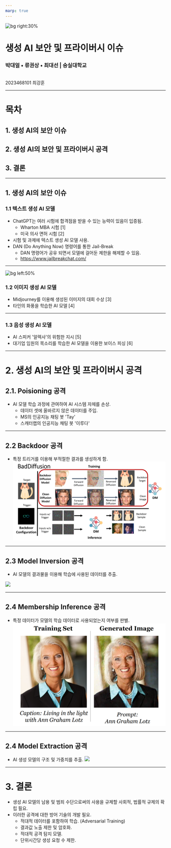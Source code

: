 ```yaml
---
marp: true
---
```

![bg right:30%](https://i0.wp.com/bdtechtalks.com/wp-content/uploads/2016/08/8384110298_b0bc7d6435_o.jpg?resize=696%2C522&ssl=1)
# **생성 AI 보안 및 프라이버시 이슈**
### 박대얼 • 류권상 • 최대선 | 숭실대학교
<br />
 2023468101 최강훈

---
# 목차
## 1. 생성 AI의 보안 이슈
## 2. 생성 AI의 보안 및 프라이버시 공격
## 3. 결론

---
## 1. 생성 AI의 보안 이슈
### 1.1 텍스트 생성 AI 모델
- ChatGPT는 여러 시험에 합격점을 받을 수 있는 능력이 있음이 입증됨.
  - Wharton MBA 시험 [1]
  - 미국 의사 면허 시험 [2]
- 시험 및 과제에 텍스트 생성 AI 모델 사용.
- DAN (Do Anything Now) 명령어를 통한 Jail-Break
  - DAN 명령어가 공유 되면서 모델에 걸어둔 제한을 해제할 수 있음.
  - https://www.jailbreakchat.com/


<!-- _footer : '[1] https://mackinstitute.wharton.upenn.edu/wp-content/uploads/2023/01/Christian-Terwiesch-Chat-GTP.pdf </br> [2] https://www.medrxiv.org/content/10.1101/2022.12.19.22283643v2 '-->
---
![bg left:50%](https://miro.medium.com/v2/resize:fit:786/format:webp/1*Swv5iDvx5qtq9Gdw-Cvzhw.jpeg)
### 1.2 이미지 생성 AI 모델
- Midjourney를 이용해 생성된 이미지의 대회 수상 [3]
- 타인의 화풍을 학습한 AI 모델 [4]
<!-- _footer: '[3] https://m.khan.co.kr/economy/economy-general/article/202209100800001 </br> [4] https://www.seoul.co.kr/news/newsView.php?id=20221010500054' -->

---
### 1.3 음성 생성 AI 모델
- AI 스피커 '알렉사'의 위험한 지시 [5]
- 대기업 임원의 목소리를 학습한 AI 모델을 이용한 보이스 피싱 [6]

<!-- _footer: '[5] https://www.bbc.com/news/technology-59810383 </br> [6] https://www.forbes.com/sites/thomasbrewster/2021/10/14/huge-bank-fraud-uses-deep-fake-voice-tech-to-steal-millions/?sh=74f926157559' -->

---

# 2. 생성 AI의 보안 및 프라이버시 공격
## 2.1. Poisioning 공격
- AI 모델 학습 과정에 관여하여 AI 시스템 자체를 손상.
  - 데이터 셋에 올바르지 않은 데이터를 주입.
  - MS의 인공지능 채팅 봇 'Tay'
  - 스캐터랩의 인공지능 채팅 봇 '이루다'

<!-- _footer: '[6] http://m.dongascience.com/news.php?idx=11158 </br> [7] https://m.khan.co.kr/it/it-general/article/202101112117001' -->

---

## 2.2 Backdoor 공격
- 특정 트리거를 이용해 부적절한 결과를 생성하게 함.
![](./bad_diffusion.png)

---

## 2.3 Model Inversion 공격
- AI 모델의 결과물을 이용해 학습에 사용된 데이터를 추출.

![](https://1.bp.blogspot.com/-LmoL6IAGmF0/XXpMxtWUkrI/AAAAAAAACZI/o7aDbrF6PTcuYjAbRbdAn7qPKVi8CLUFACLcBGAsYHQ/s1600/privacy-ai-2.png)

<!-- _footer: 'https://dl.acm.org/doi/10.1145/2810103.2813677' -->

---
## 2.4 Membership Inference 공격
- 특정 데이터가 모델의 학습 데이터로 사용되었는지 여부를 판별.
![height:400px](./membership_inference.png)
<!-- _footer: 'https://arxiv.org/abs/2301.13188' -->
---
## 2.4 Model Extraction 공격
- AI 생성 모델의 구조 및 가중치를 추출.
![](https://www.lgcns.com/wp-content/uploads/2021/11/99F5F93A5E439AB616.png)

<!-- _footer: 'https://www.usenix.org/system/files/conference/usenixsecurity16/sec16_paper_tramer.pdf' -->

---
# 3. 결론
- 생성 AI 모델의 남용 및 범죄 수단으로써의 사용을 규제할 사회적, 법률적 규제의 확립 필요.
- 이러한 공격에 대한 방어 기술의 개발 필요.
  - 적대적 데이터를 포함하여 학습. (Adversarial Training)
  - 결과값 노출 제한 및 암호화.
  - 적대적 공격 탐지 모델.
  - 단위시간당 생성 요청 수 제한.

